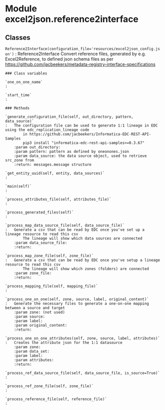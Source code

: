 Module excel2json.reference2interface
=====================================

Classes
-------

`Reference2Interface(configuration_file='resources/excel2json_config.json')`
:   Reference2Interface
    Convert reference files, generated by e.g. Excel2Reference, to defined json schema files
        as per https://github.com/jacbeekers/metadata-registry-interface-specifications

    ### Class variables

    `one_on_one_name`
    :

    `start_time`
    :

    ### Methods

    `generate_configuration_file(self, out_directory, pattern, data_source)`
    :   The configuration file can be used to generate 1:1 lineage in EDC using the edc_replication_lineage code
            in https://github.com/jacbeekers/Informatica-EDC-REST-API-Samples
            pip3 install "informatica-edc-rest-api-samples>=0.3.67"
        :param out_directory:
        :param pattern: pattern as defined by oneonones.json
        :param data_source: the data source object, used to retrieve src_zone from
        :return: messages.message structure

    `get_entity_uuid(self, entity, data_sources)`
    :

    `main(self)`
    :

    `process_attributes_file(self, attributes_file)`
    :

    `process_generated_files(self)`
    :

    `process_map_data_source_file(self, data_source_file)`
    :   Generate a csv that can be read by EDC once you've set up a lineage resource to read this csv
            The lineage will show which data sources are connected
        :param data_source_file:
        :return:

    `process_map_zone_file(self, zone_file)`
    :   Generate a csv that can be read by EDC once you've setup a lineage resource to read this csv
            The lineage will show which zones (folders) are connected
        :param zone_file:
        :return:

    `process_mapping_file(self, mapping_file)`
    :

    `process_one_on_one(self, zone, source, label, original_content)`
    :   Generate the necessary files to generate a one-on-one mapping between a source and target
        :param zone: (not used)
        :param source:
        :param label:
        :param original_content:
        :return:

    `process_one_on_one_attributes(self, zone, source, label, attributes)`
    :   Creates the attribute json for the 1:1 datasource
        :param zone:
        :param data_set:
        :param label:
        :param attributes:
        :return:

    `process_ref_data_source_file(self, data_source_file, is_source=True)`
    :

    `process_ref_zone_file(self, zone_file)`
    :

    `process_reference_file(self, reference_file)`
    :